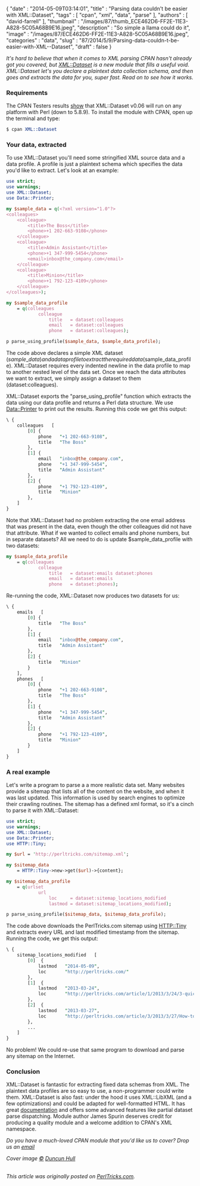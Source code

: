 {
   "date" : "2014-05-09T03:14:01",
   "title" : "Parsing data couldn't be easier with XML::Dataset",
   "tags" : [
      "cpan",
      "xml",
      "data",
      "parse"
   ],
   "authors" : [
      "david-farrell"
   ],
   "thumbnail" : "/images/87/thumb_ECE462D6-FF2E-11E3-A828-5C05A68B9E16.jpeg",
   "description" : "So simple a llama could do it",
   "image" : "/images/87/ECE462D6-FF2E-11E3-A828-5C05A68B9E16.jpeg",
   "categories" : "data",
   "slug" : "87/2014/5/9/Parsing-data-couldn-t-be-easier-with-XML--Dataset",
   "draft" : false
}


*It's hard to believe that when it comes to XML parsing CPAN hasn't already got you covered, but [XML::Dataset](https://metacpan.org/pod/XML::Dataset) is a new module that fills a useful void. XML::Dataset let's you declare a plaintext data collection schema, and then goes and extracts the data for you, super fast. Read on to see how it works.*

### Requirements

The CPAN Testers results [show](http://matrix.cpantesters.org/?dist=XML-Dataset+0.006) that XML::Dataset v0.06 will run on any platform with Perl (down to 5.8.9). To install the module with CPAN, open up the terminal and type:

```perl
$ cpan XML::Dataset
```

### Your data, extracted

To use XML::Dataset you'll need some stringified XML source data and a data profile. A profile is just a plaintext schema which specifies the data you'd like to extract. Let's look at an example:

```perl
use strict;
use warnings;
use XML::Dataset;
use Data::Printer;

my $sample_data = q(<?xml version="1.0"?>
<colleagues>
    <colleague>
        <title>The Boss</title>
        <phone>+1 202-663-9108</phone>
    </colleague>
    <colleague>
        <title>Admin Assistant</title>
        <phone>+1 347-999-5454</phone>
        <email>inbox@the_company.com</email>
    </colleague>
    <colleague>
        <title>Minion</title>
        <phone>+1 792-123-4109</phone>
    </colleague>
</colleagues>);

my $sample_data_profile
    = q(colleagues
            colleague
                title   = dataset:colleagues
                email   = dataset:colleagues
                phone   = dataset:colleagues);

p parse_using_profile($sample_data, $sample_data_profile);
```

The code above declares a simple XML dataset ($sample\_data) and a data profile to extract the required data ($sample\_data\_profile). XML::Dataset requires every indented newline in the data profile to map to another nested level of the data set. Once we reach the data attributes we want to extract, we simply assign a dataset to them (dataset:colleagues).

XML::Dataset exports the "parse\_using\_profile" function which extracts the data using our data profile and returns a Perl data structure. We use [Data::Printer](https://metacpan.org/pod/Data::Printer) to print out the results. Running this code we get this output:

```perl
\ {
    colleagues   [
        [0] {
            phone   "+1 202-663-9108",
            title   "The Boss"
        },
        [1] {
            email   "inbox@the_company.com",
            phone   "+1 347-999-5454",
            title   "Admin Assistant"
        },
        [2] {
            phone   "+1 792-123-4109",
            title   "Minion"
        },
    ]
}
```

Note that XML::Dataset had no problem extracting the one email address that was present in the data, even though the other colleagues did not have that attribute. What if we wanted to collect emails and phone numbers, but in separate datasets? All we need to do is update $sample\_data\_profile with two datasets:

```perl
my $sample_data_profile
    = q(colleagues
            colleague
                title   = dataset:emails dataset:phones
                email   = dataset:emails
                phone   = dataset:phones);
```

Re-running the code, XML::Dataset now produces two datasets for us:

```perl
\ {
    emails   [
        [0] {
            title   "The Boss"
        },
        [1] {
            email   "inbox@the_company.com",
            title   "Admin Assistant"
        },
        [2] {
            title   "Minion"
        }
    ],
    phones   [
        [0] {
            phone   "+1 202-663-9108",
            title   "The Boss"
        },
        [1] {
            phone   "+1 347-999-5454",
            title   "Admin Assistant"
        },
        [2] {
            phone   "+1 792-123-4109",
            title   "Minion"
        }
    ]
}
```

### A real example

Let's write a program to parse a a more realistic data set. Many websites provide a sitemap that lists all of the content on the website, and when it was last updated. This information is used by search engines to optimize their crawling routines. The sitemap has a defined xml format, so it's a cinch to parse it with XML::Dataset:

```perl
use strict;
use warnings;
use XML::Dataset;
use Data::Printer;
use HTTP::Tiny;

my $url = 'http://perltricks.com/sitemap.xml';

my $sitemap_data 
    = HTTP::Tiny->new->get($url)->{content};

my $sitemap_data_profile
    = q(urlset
            url
                loc     = dataset:sitemap_locations_modified
                lastmod = dataset:sitemap_locations_modified);

p parse_using_profile($sitemap_data, $sitemap_data_profile);
```

The code above downloads the PerlTricks.com sitemap using [HTTP::Tiny](https://metacpan.org/pod/HTTP::Tiny) and extracts every URL and last modified timestamp from the sitemap. Running the code, we get this output:

```perl
\ {
    sitemap_locations_modified   [
        [0]  {
            lastmod   "2014-05-09",
            loc       "http://perltricks.com/"
        },
        [1]  {
            lastmod   "2013-03-24",
            loc       "http://perltricks.com/article/1/2013/3/24/3-quick-ways-to-find-out-the-version-number-of-an-installed-Perl-module-from-the-terminal"
        },
        [2]  {
            lastmod   "2013-03-27",
            loc       "http://perltricks.com/article/3/2013/3/27/How-to-cleanly-uninstall-a-Perl-module"
        },
        ...
    ]
}
```

No problem! We could re-use that same program to download and parse any sitemap on the Internet.

### Conclusion

XML::Dataset is fantastic for extracting fixed data schemas from XML. The plaintext data profiles are so easy to use, a non-programmer could write them. XML::Dataset is also fast: under the hood it uses XML::LibXML (and a few optimizations) and could be adapted for well-formatted HTML. It has great [documentation](https://metacpan.org/pod/XML::Dataset) and offers some advanced features like partial dataset parse dispatching. Module author James Spurin deserves credit for producing a quality module and a welcome addition to CPAN's XML namespace.

*Do you have a much-loved CPAN module that you'd like us to cover? Drop us an [email](mailto:perltricks.com@gmail.com)*

*Cover image [©](https://creativecommons.org/licenses/by/2.0/) [Duncun Hull](https://www.flickr.com/photos/dullhunk/3948166814/in/photolist-71TorC-5RcLVC-5RcLk1-5R8vpe-5RcMC9-5R8w7D-5R8v7e-5RcM9Q-5RcLeL-5R8upk-5RcMso-5RcL7J-72QCEU-7KoKym-72QCsE-6FtTJ-6m6pyB-5AJCpY-6FvjN-6FuLy-6FtQL-6Fv4J-5BHeXd-6FuUe-6FtXH-6Fu9t-6FuAs-5AJCs3-5AJCsd-5AJCro-tS2dS-6kzkkD-6kDvjQ-6kDAtY-6kDvzS-6kD45L-6kzqYM-6kDvsE-6kDuys-6kDvcE-6m6prT-6kDupU-6kDuWw-6kDv6j-6kzkd2-6kDALo-5AJCsA-CJhVy-5AJCrN-5MzAkw)*

\
*This article was originally posted on [PerlTricks.com](http://perltricks.com).*
